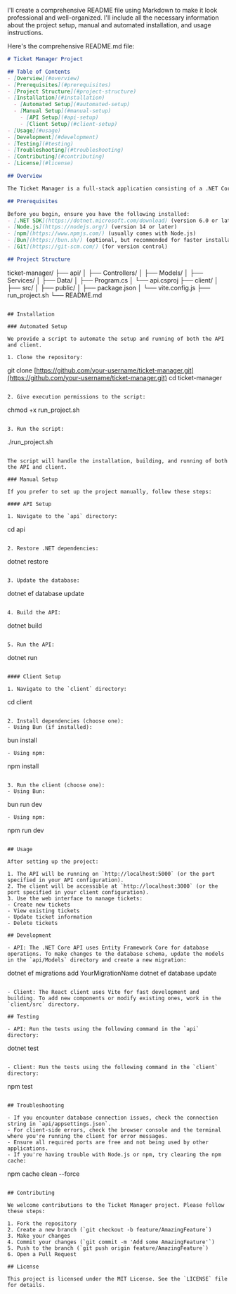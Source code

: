 I'll create a comprehensive README file using Markdown to make it look professional and well-organized. I'll include all the necessary information about the project setup, manual and automated installation, and usage instructions.

Here's the comprehensive README.md file:

```markdown
# Ticket Manager Project

## Table of Contents
- [Overview](#overview)
- [Prerequisites](#prerequisites)
- [Project Structure](#project-structure)
- [Installation](#installation)
  - [Automated Setup](#automated-setup)
  - [Manual Setup](#manual-setup)
    - [API Setup](#api-setup)
    - [Client Setup](#client-setup)
- [Usage](#usage)
- [Development](#development)
- [Testing](#testing)
- [Troubleshooting](#troubleshooting)
- [Contributing](#contributing)
- [License](#license)

## Overview

The Ticket Manager is a full-stack application consisting of a .NET Core API backend and a React frontend. It allows users to create, read, update, and delete tickets in a simple and efficient manner.

## Prerequisites

Before you begin, ensure you have the following installed:
- [.NET SDK](https://dotnet.microsoft.com/download) (version 6.0 or later)
- [Node.js](https://nodejs.org/) (version 14 or later)
- [npm](https://www.npmjs.com/) (usually comes with Node.js)
- [Bun](https://bun.sh/) (optional, but recommended for faster installation and execution)
- [Git](https://git-scm.com/) (for version control)

## Project Structure

```

ticket-manager/
├── api/
│   ├── Controllers/
│   ├── Models/
│   ├── Services/
│   ├── Data/
│   ├── Program.cs
│   └── api.csproj
├── client/
│   ├── src/
│   ├── public/
│   ├── package.json
│   └── vite.config.js
├── run_project.sh
└── README.md

```plaintext

## Installation

### Automated Setup

We provide a script to automate the setup and running of both the API and client.

1. Clone the repository:
```

git clone [https://github.com/your-username/ticket-manager.git](https://github.com/your-username/ticket-manager.git)
cd ticket-manager

```plaintext

2. Give execution permissions to the script:
```

chmod +x run_project.sh

```plaintext

3. Run the script:
```

./run_project.sh

```plaintext

The script will handle the installation, building, and running of both the API and client.

### Manual Setup

If you prefer to set up the project manually, follow these steps:

#### API Setup

1. Navigate to the `api` directory:
```

cd api

```plaintext

2. Restore .NET dependencies:
```

dotnet restore

```plaintext

3. Update the database:
```

dotnet ef database update

```plaintext

4. Build the API:
```

dotnet build

```plaintext

5. Run the API:
```

dotnet run

```plaintext

#### Client Setup

1. Navigate to the `client` directory:
```

cd client

```plaintext

2. Install dependencies (choose one):
- Using Bun (if installed):
```

bun install

```plaintext
- Using npm:
```

npm install

```plaintext

3. Run the client (choose one):
- Using Bun:
```

bun run dev

```plaintext
- Using npm:
```

npm run dev

```plaintext

## Usage

After setting up the project:

1. The API will be running on `http://localhost:5000` (or the port specified in your API configuration).
2. The client will be accessible at `http://localhost:3000` (or the port specified in your client configuration).
3. Use the web interface to manage tickets:
- Create new tickets
- View existing tickets
- Update ticket information
- Delete tickets

## Development

- API: The .NET Core API uses Entity Framework Core for database operations. To make changes to the database schema, update the models in the `api/Models` directory and create a new migration:
```

dotnet ef migrations add YourMigrationName
dotnet ef database update

```plaintext

- Client: The React client uses Vite for fast development and building. To add new components or modify existing ones, work in the `client/src` directory.

## Testing

- API: Run the tests using the following command in the `api` directory:
```

dotnet test

```plaintext

- Client: Run the tests using the following command in the `client` directory:
```

npm test

```plaintext

## Troubleshooting

- If you encounter database connection issues, check the connection string in `api/appsettings.json`.
- For client-side errors, check the browser console and the terminal where you're running the client for error messages.
- Ensure all required ports are free and not being used by other applications.
- If you're having trouble with Node.js or npm, try clearing the npm cache:
```

npm cache clean --force

```plaintext

## Contributing

We welcome contributions to the Ticket Manager project. Please follow these steps:

1. Fork the repository
2. Create a new branch (`git checkout -b feature/AmazingFeature`)
3. Make your changes
4. Commit your changes (`git commit -m 'Add some AmazingFeature'`)
5. Push to the branch (`git push origin feature/AmazingFeature`)
6. Open a Pull Request

## License

This project is licensed under the MIT License. See the `LICENSE` file for details.
```